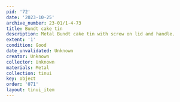 ```yaml
---
pid: '72'
date: '2023-10-25'
archive_number: 23-01/1-4-73
title: Bundt cake tin
description: Metal Bundt cake tin with screw on lid and handle.
extent: '1'
condition: Good
date_unvalidated: Unknown
creator: Unknown
collector: Unknown
materials: Metal
collection: tinui
key: object
order: '071'
layout: tinui_item
---
```

